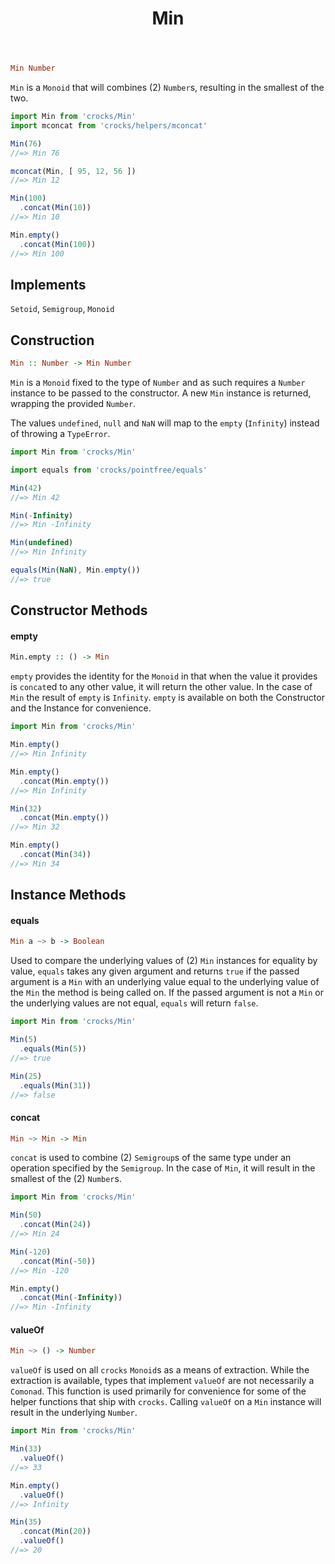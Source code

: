 <header>

# Min

</header>

```haskell
Min Number
```

`Min` is a `Monoid` that will combines (2) `Number`s, resulting in the smallest
of the two.

```javascript
import Min from 'crocks/Min'
import mconcat from 'crocks/helpers/mconcat'

Min(76)
//=> Min 76

mconcat(Min, [ 95, 12, 56 ])
//=> Min 12

Min(100)
  .concat(Min(10))
//=> Min 10

Min.empty()
  .concat(Min(100))
//=> Min 100
```

<article id="topic-implements">

## Implements

`Setoid`, `Semigroup`, `Monoid`

</article>

<article id="topic-construction">

## Construction

```haskell
Min :: Number -> Min Number
```

`Min` is a `Monoid` fixed to the type of `Number` and as such requires
a `Number` instance to be passed to the constructor. A new `Min` instance is
returned, wrapping the provided `Number`.

The values `undefined`, `null` and `NaN` will map to the `empty` (`Infinity`)
instead of throwing a `TypeError`.

```javascript
import Min from 'crocks/Min'

import equals from 'crocks/pointfree/equals'

Min(42)
//=> Min 42

Min(-Infinity)
//=> Min -Infinity

Min(undefined)
//=> Min Infinity

equals(Min(NaN), Min.empty())
//=> true
```

</article>

<article id="topic-constructor">

## Constructor Methods

#### empty

```haskell
Min.empty :: () -> Min
```

`empty` provides the identity for the `Monoid` in that when the value it
provides is `concat`ed to any other value, it will return the other value. In
the case of `Min` the result of `empty` is `Infinity`. `empty` is available on
both the Constructor and the Instance for convenience.

```javascript
import Min from 'crocks/Min'

Min.empty()
//=> Min Infinity

Min.empty()
  .concat(Min.empty())
//=> Min Infinity

Min(32)
  .concat(Min.empty())
//=> Min 32

Min.empty()
  .concat(Min(34))
//=> Min 34
```

</article>

<article id="topic-instance">

## Instance Methods

#### equals

```haskell
Min a ~> b -> Boolean
```

Used to compare the underlying values of (2) `Min` instances for equality by
value, `equals` takes any given argument and returns `true` if the passed
argument is a `Min` with an underlying value equal to the underlying value of
the `Min` the method is being called on. If the passed argument is not
a `Min` or the underlying values are not equal, `equals` will return `false`.

```javascript
import Min from 'crocks/Min'

Min(5)
  .equals(Min(5))
//=> true

Min(25)
  .equals(Min(31))
//=> false
```

#### concat

```haskell
Min ~> Min -> Min
```

`concat` is used to combine (2) `Semigroup`s of the same type under an
operation specified by the `Semigroup`. In the case of `Min`, it will result
in the smallest of the (2) `Number`s.

```javascript
import Min from 'crocks/Min'

Min(50)
  .concat(Min(24))
//=> Min 24

Min(-120)
  .concat(Min(-50))
//=> Min -120

Min.empty()
  .concat(Min(-Infinity))
//=> Min -Infinity
```

#### valueOf

```haskell
Min ~> () -> Number
```

`valueOf` is used on all `crocks` `Monoid`s as a means of extraction. While the
extraction is available, types that implement `valueOf` are not necessarily
a `Comonad`. This function is used primarily for convenience for some of the
helper functions that ship with `crocks`. Calling `valueOf` on a `Min` instance
will result in the underlying `Number`.

```javascript
import Min from 'crocks/Min'

Min(33)
  .valueOf()
//=> 33

Min.empty()
  .valueOf()
//=> Infinity

Min(35)
  .concat(Min(20))
  .valueOf()
//=> 20
```

</article>
